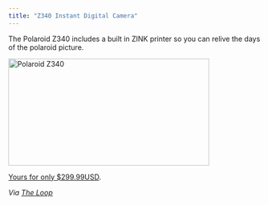 ```yaml
---
title: "Z340 Instant Digital Camera"
---
```

<p>The Polaroid Z340 includes a built in ZINK printer so you can relive the days of the polaroid picture.</p>
<p><img src="https://chrisenns.com/wp-content/uploads/2011/11/t400_a3649b638ec996a0c7759932a8fb7681.png" alt="Polaroid Z340" title="Polaroid Z340" width="400" height="213" class="aligncenter size-full wp-image-19786" /></p>
<p><a href="https://store.polaroid.com/product/9/356223/Z340/_/Z340_Instant_Digital_Camera">Yours for only $299.99USD</a>.</p>
<p><em>Via <a href="https://www.loopinsight.com/2011/11/10/polaroids-z340-instant-digital-camera-brings-back-the-70s">The Loop</a></em></p>
